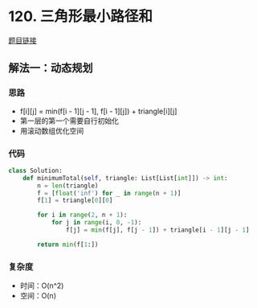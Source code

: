 # 120. 三角形最小路径和

[题目链接](https://leetcode.cn/problems/triangle/description)

## 解法一：动态规划

### 思路

- f[i][j] = min(f[i - 1][j - 1], f[i - 1][j]) + triangle[i][j]
- 第一层的第一个需要自行初始化
- 用滚动数组优化空间

### 代码

```py
class Solution:
    def minimumTotal(self, triangle: List[List[int]]) -> int:
        n = len(triangle)
        f = [float('inf') for _ in range(n + 1)]
        f[1] = triangle[0][0]

        for i in range(2, n + 1):
            for j in range(i, 0, -1):
                f[j] = min(f[j], f[j - 1]) + triangle[i - 1][j - 1]

        return min(f[1:])
```

### 复杂度

- 时间：O(n^2)
- 空间：O(n)

